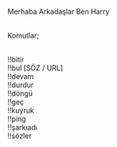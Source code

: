 Merhaba Arkadaşlar Ben Harry

<br>Komutlar;

<br>!!bitir
<br>!!bul [SÖZ / URL]
<br>!!devam
<br>!!durdur
<br>!!döngü
<br>!!geç
<br>!!kuyruk
<br>!!ping
<br>!!şarkıadı
<br>!!sözler